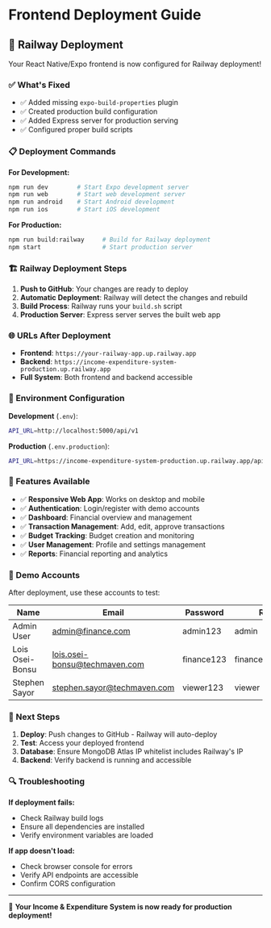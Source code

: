 # Frontend Deployment Guide

## 🚀 Railway Deployment

Your React Native/Expo frontend is now configured for Railway deployment!

### **✅ What's Fixed**
- ✅ Added missing `expo-build-properties` plugin
- ✅ Created production build configuration
- ✅ Added Express server for production serving
- ✅ Configured proper build scripts

### **📋 Deployment Commands**

**For Development:**
```bash
npm run dev        # Start Expo development server
npm run web        # Start web development server
npm run android    # Start Android development
npm run ios        # Start iOS development
```

**For Production:**
```bash
npm run build:railway     # Build for Railway deployment
npm start                 # Start production server
```

### **🏗️ Railway Deployment Steps**

1. **Push to GitHub**: Your changes are ready to deploy
2. **Automatic Deployment**: Railway will detect the changes and rebuild
3. **Build Process**: Railway runs your `build.sh` script
4. **Production Server**: Express server serves the built web app

### **🌐 URLs After Deployment**

- **Frontend**: `https://your-railway-app.up.railway.app`
- **Backend**: `https://income-expenditure-system-production.up.railway.app`
- **Full System**: Both frontend and backend accessible

### **🔧 Environment Configuration**

**Development** (`.env`):
```bash
API_URL=http://localhost:5000/api/v1
```

**Production** (`.env.production`):
```bash
API_URL=https://income-expenditure-system-production.up.railway.app/api/v1
```

### **📱 Features Available**

- ✅ **Responsive Web App**: Works on desktop and mobile
- ✅ **Authentication**: Login/register with demo accounts
- ✅ **Dashboard**: Financial overview and management
- ✅ **Transaction Management**: Add, edit, approve transactions
- ✅ **Budget Tracking**: Budget creation and monitoring
- ✅ **User Management**: Profile and settings management
- ✅ **Reports**: Financial reporting and analytics

### **🎯 Demo Accounts**

After deployment, use these accounts to test:

| Name | Email | Password | Role |
|------|-------|----------|------|
| Admin User | admin@finance.com | admin123 | admin |
| Lois Osei-Bonsu | lois.osei-bonsu@techmaven.com | finance123 | finance_manager |
| Stephen Sayor | stephen.sayor@techmaven.com | viewer123 | viewer |

### **🚀 Next Steps**

1. **Deploy**: Push changes to GitHub - Railway will auto-deploy
2. **Test**: Access your deployed frontend
3. **Database**: Ensure MongoDB Atlas IP whitelist includes Railway's IP
4. **Backend**: Verify backend is running and accessible

### **🔍 Troubleshooting**

**If deployment fails:**
- Check Railway build logs
- Ensure all dependencies are installed
- Verify environment variables are loaded

**If app doesn't load:**
- Check browser console for errors
- Verify API endpoints are accessible
- Confirm CORS configuration

---

🎉 **Your Income & Expenditure System is now ready for production deployment!**